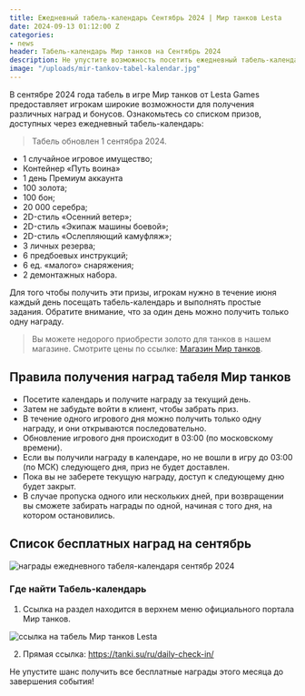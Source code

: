 ```yaml
---
title: Ежедневный табель-календарь Сентябрь 2024 | Мир танков Lesta
date: 2024-09-13 01:12:00 Z
categories:
- news
header: Табель-календарь Мир танков на Сентябрь 2024
description: Не упустите возможность посетить ежедневный табель-календарь Мир танков от Lesta Games в сентябре 2024 года, чтобы получить свои призы! В материале представлен полный перечень бесплатных подарков.
image: "/uploads/mir-tankov-tabel-kalendar.jpg"
---
```


В сентябре 2024 года табель в игре Мир танков от Lesta Games предоставляет игрокам широкие возможности для получения различных наград и бонусов. Ознакомьтесь со списком призов, доступных через ежедневный табель-календарь:

> Табель обновлен 1 сентябра 2024.

* 1 случайное игровое имущество; 
* Контейнер «Путь воина»
* 1 день Премиум аккаунта
* 100 золота;
* 100 бон;
* 20 000 серебра;
* 2D-стиль «Осенний ветер»;
* 2D-стиль «Экипаж машины боевой»;
* 2D-стиль «Ослепляющий камуфляж»;
* 3 личных резерва;
* 6 предбоевых инструкций;
* 6 ед. «малого» снаряжения;
* 2 демонтажных набора.

Для того чтобы получить эти призы, игрокам нужно в течение июня каждый день посещать табель-календарь и выполнять простые задания. Обратите внимание, что за один день можно получить только одну награду.

> Вы можете недорого приобрести золото для танков в нашем магазине. Смотрите цены по ссылке: <a href="/shop#!digiseller/articles/126968">Магазин Мир танков</a>.

## Правила получения наград табеля Мир танков 

* Посетите календарь и получите награду за текущий день.
* Затем не забудьте войти в клиент, чтобы забрать приз.
* В течение одного игрового дня можно получить только одну награду, и они открываются последовательно.
* Обновление игрового дня происходит в 03:00 (по московскому времени).
* Если вы получили награду в календаре, но не вошли в игру до 03:00 (по МСК) следующего дня, приз не будет доставлен.
* Пока вы не заберете текущую награду, доступ к следующему дню будет закрыт.
* В случае пропуска одного или нескольких дней, при возвращении вы сможете забирать награды по одной, начиная с того дня, на котором остановились.

## Список бесплатных наград на сентябрь

![награды ежедневного табеля-календаря сентябр 2024](https://ru-wotp.lesta.ru/dcont/fb/image/daily-check-in-sent.jpg)

### Где найти Табель-календарь

1. Ссылка на раздел находится в верхнем меню официального портала Мир танков.

![ссылка на табель Мир танков Lesta](https://ru-wotp.lesta.ru/dcont/fb/image/commonmenu1.jpg)

2. Прямая ссылка: https://tanki.su/ru/daily-check-in/

Не упустите шанс получить все бесплатные награды этого месяца до завершения события!
